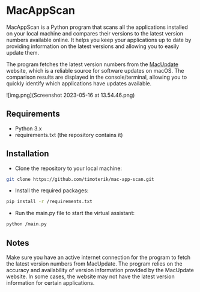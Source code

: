 # MacAppScan
MacAppScan is a Python program that scans all the applications installed on your local machine and compares
their versions to the latest version numbers available online. It helps you keep your applications up to date by 
providing information on the latest versions and allowing you to easily update them.

The program fetches the latest version numbers from the [MacUpdate](https://www.macupdate.com) website, which is a reliable source for software 
updates on macOS. The comparison results are displayed in the console/terminal, allowing you to quickly identify which 
applications have updates available.


![img.png](Screenshot 2023-05-16 at 13.54.46.png)

## Requirements
- Python 3.x
- requirements.txt (the repository contains it)

## Installation
- Clone the repository to your local machine:
```sh
git clone https://github.com/timoterik/mac-app-scan.git
```
- Install the required packages: 
```sh
pip install -r /requirements.txt
```
- Run the main.py file to start the virtual assistant:
```sh
python /main.py
```

## Notes

Make sure you have an active internet connection for the program to fetch the latest version numbers from MacUpdate.
The program relies on the accuracy and availability of version information provided by the MacUpdate website. 
In some cases, the website may not have the latest version information for certain applications.
